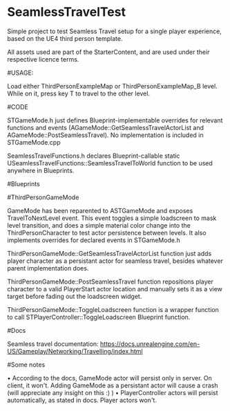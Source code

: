# SeamlessTravelTest

Simple project to test Seamless Travel setup for a single player experience, based on the UE4 third person template.

All assets used are part of the StarterContent, and are used under their respective licence terms.

#USAGE:

Load either ThirdPersonExampleMap or ThirdPersonExampleMap_B level. While on it, press key T to travel to the other level.

#CODE

STGameMode.h just defines Blueprint-implementable overrides for relevant functions and events (AGameMode::GetSeamlessTravelActorList and AGameMode::PostSeamlessTravel). No implementation is included in STGameMode.cpp

SeamlessTravelFunctions.h declares Blueprint-callable static USeamlessTravelFunctions::SeamlessTravelToWorld function to be used anywhere in Blueprints.

#Blueprints

#ThirdPersonGameMode 

GameMode has been reparented to ASTGameMode and exposes TravelToNextLevel event. This event toggles a simple loadscreen to mask level transition, and does a simple material color change into the ThirdPersonCharacter to test actor persistence between levels. It also implements overrides for declared events in STGameMode.h

ThirdPersonGameMode::GetSeamlessTravelActorList function just adds player character as a persistant actor for seamless travel, besides whatever parent implementation does.

ThirdPersonGameMode::PostSeamlessTravel function repositions player character to a valid PlayerStart actor location and manually sets it as a view target before fading out the loadscreen widget.

ThirdPersonGameMode::ToggleLoadscreen function is a wrapper function to call STPlayerController::ToggleLoadscreen Blueprint function.


#Docs

Seamless travel documentation: https://docs.unrealengine.com/en-US/Gameplay/Networking/Travelling/index.html

#Some notes

• According to the docs, GameMode actor will persist only in server. On client, it won't. Adding GameMode as a persistant actor will cause a crash (will appreciate any insight on this :) )
• PlayerController actors will persist automatically, as stated in docs. Player actors won't.






 
